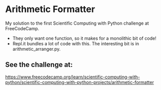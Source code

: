 # Arithmetic Formatter

My solution to the first Scientific Computing with Python challenge at FreeCodeCamp.

- They only want one function, so it makes for a monolithic bit of code!
- Repl.it bundles a lot of code with this. The interesting bit is in arithmetic_arranger.py.

## See the challenge at:
https://www.freecodecamp.org/learn/scientific-computing-with-python/scientific-computing-with-python-projects/arithmetic-formatter
